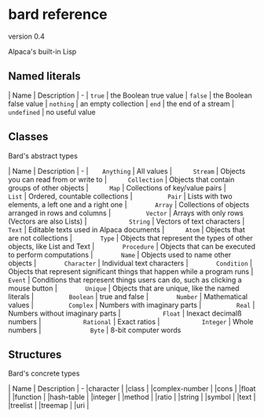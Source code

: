 # bard  reference
version 0.4

Alpaca's built-in Lisp

## Named literals

| Name | Description
| -
| `true` | the Boolean true value
| `false` | the Boolean false value
| `nothing` | an empty collection
| `end` | the end of a stream
| `undefined` | no useful value

## Classes

Bard's abstract types

| Name | Description
| -
|`    Anything`         | All values
|`      Stream`         | Objects you can read from or write to
|`      Collection`     | Objects that contain groups of other objects
|`       Map `          | Collections of key/value pairs
|`        List`         | Ordered, countable collections
|`          Pair`       | Lists with two elements, a left one and a right one
|`        Array`        | Collections of objects arranged in rows and columns
|`          Vector`     | Arrays with only rows (Vectors are also Lists)
|`            String`   | Vectors of text characters
|`              Text`   | Editable texts used in Alpaca documents
|`      Atom`           | Objects that are not collections
|`        Type`         | Objects that represent the types of other objects, like List and Text
|`        Procedure`    | Objects that can be executed to perform computations
|`        Name`         | Objects used to name other objects
|`        Character`    | Individual text characters
|`        Condition`    | Objects that represent significant things that happen while a program runs
|`          Event`      | Conditions that represent things users can do, such as clicking a mouse button
|`        Unique`       | Objects that are unique, like the named literals
|`          Boolean`    | true and false
|`        Number`       | Mathematical values
|`          Complex`    | Numbers with imaginary parts
|`          Real`       | Numbers without imaginary parts
|`            Float`    | Inexact decimalß numbers
|`            Rational` | Exact ratios
|`            Integer`  | Whole numbers
|`              Byte`   | 8-bit computer words

## Structures

Bard's concrete types

| Name | Description
| -
|character       | 
|class           |
|complex-number  |
|cons            |
|float           |
|function        |
|hash-table      |
|integer         |
|method          |
|ratio           |
|string          |
|symbol          |
|text            |
|treelist        |
|treemap         |
|uri             |
